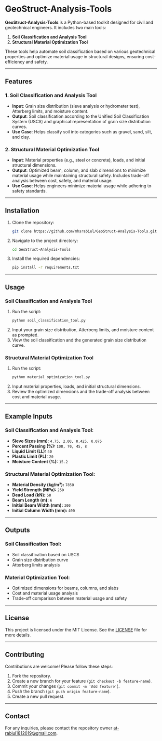# GeoStruct-Analysis-Tools

**GeoStruct-Analysis-Tools** is a Python-based toolkit designed for civil and geotechnical engineers. It includes two main tools: 
1. **Soil Classification and Analysis Tool** 
2. **Structural Material Optimization Tool**

These tools help automate soil classification based on various geotechnical properties and optimize material usage in structural designs, ensuring cost-efficiency and safety.

---

## Features

### 1. Soil Classification and Analysis Tool
- **Input**: Grain size distribution (sieve analysis or hydrometer test), Atterberg limits, and moisture content.
- **Output**: Soil classification according to the Unified Soil Classification System (USCS) and graphical representation of grain size distribution curves.
- **Use Case**: Helps classify soil into categories such as gravel, sand, silt, and clay.

### 2. Structural Material Optimization Tool
- **Input**: Material properties (e.g., steel or concrete), loads, and initial structural dimensions.
- **Output**: Optimized beam, column, and slab dimensions to minimize material usage while maintaining structural safety. Includes trade-off analysis between cost, safety, and material usage.
- **Use Case**: Helps engineers minimize material usage while adhering to safety standards.

---

## Installation

1. Clone the repository:
    ```bash
    git clone https://github.com/mhsrabiul/GeoStruct-Analysis-Tools.git
    ```
2. Navigate to the project directory:
    ```bash
    cd GeoStruct-Analysis-Tools
    ```
3. Install the required dependencies:
    ```bash
    pip install -r requirements.txt
    ```

---

## Usage

### Soil Classification and Analysis Tool
1. Run the script:
    ```bash
    python soil_classification_tool.py
    ```
2. Input your grain size distribution, Atterberg limits, and moisture content as prompted.
3. View the soil classification and the generated grain size distribution curve.

### Structural Material Optimization Tool
1. Run the script:
    ```bash
    python material_optimization_tool.py
    ```
2. Input material properties, loads, and initial structural dimensions.
3. Review the optimized dimensions and the trade-off analysis between cost and material usage.

---

## Example Inputs

### Soil Classification and Analysis Tool:
- **Sieve Sizes (mm)**: `4.75, 2.00, 0.425, 0.075`
- **Percent Passing (%):** `100, 70, 45, 8`
- **Liquid Limit (LL):** `40`
- **Plastic Limit (PL):** `20`
- **Moisture Content (%):** `15.2`

### Structural Material Optimization Tool:
- **Material Density (kg/m³):** `7850`
- **Yield Strength (MPa):** `250`
- **Dead Load (kN):** `50`
- **Beam Length (m):** `6`
- **Initial Beam Width (mm):** `300`
- **Initial Column Width (mm):** `400`

---

## Outputs

### Soil Classification Tool:
- Soil classification based on USCS
- Grain size distribution curve
- Atterberg limits analysis

### Material Optimization Tool:
- Optimized dimensions for beams, columns, and slabs
- Cost and material usage analysis
- Trade-off comparison between material usage and safety

---

## License

This project is licensed under the MIT License. See the [LICENSE](LICENSE) file for more details.

---

## Contributing

Contributions are welcome! Please follow these steps:
1. Fork the repository.
2. Create a new branch for your feature (`git checkout -b feature-name`).
3. Commit your changes (`git commit -m 'Add feature'`).
4. Push the branch (`git push origin feature-name`).
5. Create a new pull request.

---

## Contact

For any inquiries, please contact the repository owner at-rabiul1812019@gmail.com.

